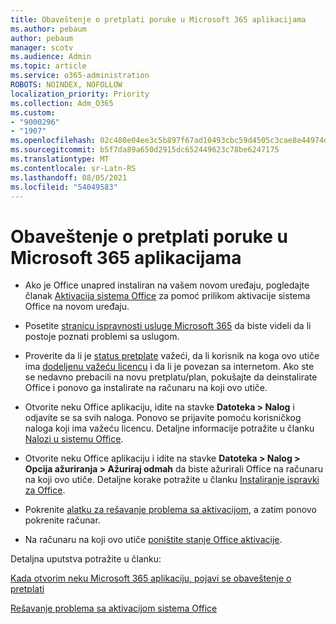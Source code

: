 ```yaml
---
title: Obaveštenje o pretplati poruke u Microsoft 365 aplikacijama
ms.author: pebaum
author: pebaum
manager: scotv
ms.audience: Admin
ms.topic: article
ms.service: o365-administration
ROBOTS: NOINDEX, NOFOLLOW
localization_priority: Priority
ms.collection: Adm_O365
ms.custom:
- "9000296"
- "1907"
ms.openlocfilehash: 02c480e04ee3c5b897f67ad10493cbc59d4505c3cae8e44974d79a03ea111ca7
ms.sourcegitcommit: b5f7da89a650d2915dc652449623c78be6247175
ms.translationtype: MT
ms.contentlocale: sr-Latn-RS
ms.lasthandoff: 08/05/2021
ms.locfileid: "54049583"
---
```

# <a name="subscription-notice-messages-in-microsoft-365-apps"></a>Obaveštenje o pretplati poruke u Microsoft 365 aplikacijama

- Ako je Office unapred instaliran na vašem novom uređaju, pogledajte članak [Aktivacija sistema Office](https://support.office.com/article/activate-office-5bd38f38-db92-448b-a982-ad170b1e187e) za pomoć prilikom aktivacije sistema Office na novom uređaju.

- Posetite [stranicu ispravnosti usluge Microsoft 365](https://docs.microsoft.com/office365/enterprise/view-service-health) da biste videli da li postoje poznati problemi sa uslugom.

- Proverite da li je [status pretplate](https://support.office.com/article/unlicensed-product-and-activation-errors-in-office-0d23d3c0-c19c-4b2f-9845-5344fedc4380#bkmk_checksubscription) važeći, da li korisnik na koga ovo utiče ima [dodeljenu važeću licencu](https://support.office.com/article/997596B5-4173-4627-B915-36ABAC6786DC?wt.mc_id=Alchemy_ClientDIA) i da li je povezan sa internetom. Ako ste se nedavno prebacili na novu pretplatu/plan, pokušajte da deinstalirate Office i ponovo ga instalirate na računaru na koji ovo utiče.

- Otvorite neku Office aplikaciju, idite na stavke **Datoteka > Nalog** i odjavite se sa svih naloga. Ponovo se prijavite pomoću korisničkog naloga koji ima važeću licencu. Detaljne informacije potražite u članku [Nalozi u sistemu Office](https://support.office.com/article/accounts-in-office-628ea040-f265-49de-b986-be09c3ebf8a9).

- Otvorite neku Office aplikaciju i idite na stavke **Datoteka > Nalog > Opcija ažuriranja > Ažuriraj odmah** da biste ažurirali Office na računaru na koji ovo utiče. Detaljne korake potražite u članku [Instaliranje ispravki za Office](https://support.office.com/article/install-office-updates-2ab296f3-7f03-43a2-8e50-46de917611c5).

- Pokrenite [alatku za rešavanje problema sa aktivacijom](https://aka.ms/SARA-OfficeActivation-Alchemy), a zatim ponovo pokrenite računar.

- Na računaru na koji ovo utiče [poništite stanje Office aktivacije](https://docs.microsoft.com/office/troubleshoot/activation/reset-office-365-proplus-activation-state).

Detaljna uputstva potražite u članku: 

[Kada otvorim neku Microsoft 365 aplikaciju, pojavi se obaveštenje o pretplati](https://support.office.com/article/a-subscription-notice-appears-when-i-open-an-office-365-application-4cabe32c-f594-4c0e-9191-3d3ade10cceb)

[Rešavanje problema sa aktivacijom sistema Office](https://support.office.com/article/unlicensed-product-and-activation-errors-in-office-0d23d3c0-c19c-4b2f-9845-5344fedc4380)

